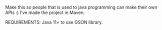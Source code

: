 Make this so people that is used to java programming can make their own APIs :)
I've made the project in Maven.

REQUIREMENTS:
Java 11+ to use GSON library.
